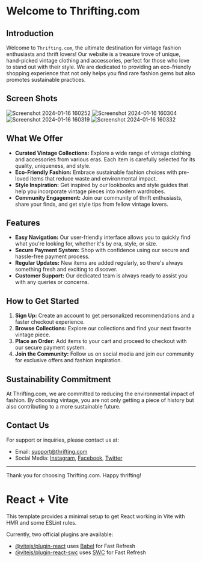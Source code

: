 # Welcome to Thrifting.com

## Introduction
Welcome to `Thrifting.com`, the ultimate destination for vintage fashion enthusiasts and thrift lovers! Our website is a treasure trove of unique, hand-picked vintage clothing and accessories, perfect for those who love to stand out with their style. We are dedicated to providing an eco-friendly shopping experience that not only helps you find rare fashion gems but also promotes sustainable practices.

## Screen Shots
![Screenshot 2024-01-16 160252](https://github.com/lundj227/thrifting.com/assets/135195221/43f0d33d-4863-4dc4-ad6b-5f58d2c918fa)
![Screenshot 2024-01-16 160304](https://github.com/lundj227/thrifting.com/assets/135195221/ea774fa7-6b51-4af3-b966-9d31f6013cbb)
![Screenshot 2024-01-16 160319](https://github.com/lundj227/thrifting.com/assets/135195221/d66c5672-0996-434f-b99f-02ddd91f5bab)
![Screenshot 2024-01-16 160332](https://github.com/lundj227/thrifting.com/assets/135195221/a2d9d453-2690-4d5c-abf7-79a899ce840a)

## What We Offer
- **Curated Vintage Collections:** Explore a wide range of vintage clothing and accessories from various eras. Each item is carefully selected for its quality, uniqueness, and style.
- **Eco-Friendly Fashion:** Embrace sustainable fashion choices with pre-loved items that reduce waste and environmental impact.
- **Style Inspiration:** Get inspired by our lookbooks and style guides that help you incorporate vintage pieces into modern wardrobes.
- **Community Engagement:** Join our community of thrift enthusiasts, share your finds, and get style tips from fellow vintage lovers.

## Features
- **Easy Navigation:** Our user-friendly interface allows you to quickly find what you're looking for, whether it's by era, style, or size.
- **Secure Payment System:** Shop with confidence using our secure and hassle-free payment process.
- **Regular Updates:** New items are added regularly, so there's always something fresh and exciting to discover.
- **Customer Support:** Our dedicated team is always ready to assist you with any queries or concerns.

## How to Get Started
1. **Sign Up:** Create an account to get personalized recommendations and a faster checkout experience.
2. **Browse Collections:** Explore our collections and find your next favorite vintage piece.
3. **Place an Order:** Add items to your cart and proceed to checkout with our secure payment system.
4. **Join the Community:** Follow us on social media and join our community for exclusive offers and fashion inspiration.

## Sustainability Commitment
At Thrifting.com, we are committed to reducing the environmental impact of fashion. By choosing vintage, you are not only getting a piece of history but also contributing to a more sustainable future.

## Contact Us
For support or inquiries, please contact us at:
- Email: support@thrifting.com
- Social Media: [Instagram](#), [Facebook](#), [Twitter](#)

---

Thank you for choosing Thrifting.com. Happy thrifting!


# React + Vite

This template provides a minimal setup to get React working in Vite with HMR and some ESLint rules.

Currently, two official plugins are available:

- [@vitejs/plugin-react](https://github.com/vitejs/vite-plugin-react/blob/main/packages/plugin-react/README.md) uses [Babel](https://babeljs.io/) for Fast Refresh
- [@vitejs/plugin-react-swc](https://github.com/vitejs/vite-plugin-react-swc) uses [SWC](https://swc.rs/) for Fast Refresh
